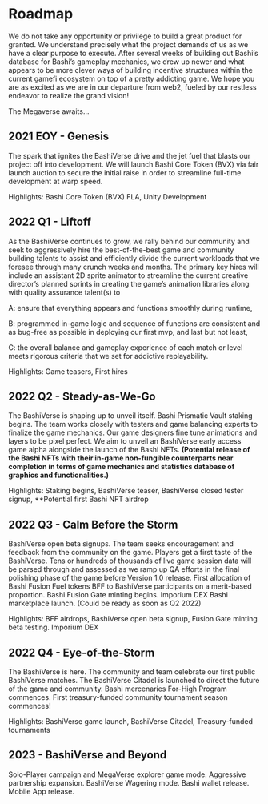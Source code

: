 # Roadmap

We do not take any opportunity or privilege to build a great product for granted. We understand precisely what the project demands of us as we have a clear purpose to execute. After several weeks of building out Bashi’s database for Bashi’s gameplay mechanics, we drew up newer and what appears to be more clever ways of building incentive structures within the current gamefi ecosystem on top of a pretty addicting game. We hope you are as excited as we are in our departure from web2, fueled by our restless endeavor to realize the grand vision!

The Megaverse awaits…

## 2021 EOY - Genesis

The spark that ignites the BashiVerse drive and the jet fuel that blasts our project off into development. We will launch Bashi Core Token (BVX) via fair launch auction to secure the initial raise in order to streamline full-time development at warp speed.

Highlights: Bashi Core Token (BVX) FLA, Unity Development

## 2022 Q1 - Liftoff

As the BashiVerse continues to grow, we rally behind our community and seek to aggressively hire the best-of-the-best game and community building talents to assist and efficiently divide the current workloads that we foresee through many crunch weeks and months. The primary key hires will include an assistant 2D sprite animator to streamline the current creative director’s planned sprints in creating the game’s animation libraries along with quality assurance talent(s) to

A: ensure that everything appears and functions smoothly during runtime,

B: programmed in-game logic and sequence of functions are consistent and as bug-free as possible in deploying our first mvp, and last but not least,

C: the overall balance and gameplay experience of each match or level meets rigorous criteria that we set for addictive replayability.

Highlights: Game teasers, First hires

## 2022 Q2 - Steady-as-We-Go

The BashiVerse is shaping up to unveil itself. Bashi Prismatic Vault staking begins. The team works closely with testers and game balancing experts to finalize the game mechanics. Our game designers fine tune animations and layers to be pixel perfect. We aim to unveil an BashiVerse early access game alpha alongside the launch of the Bashi NFTs. **(Potential release of the Bashi NFTs with their in-game non-fungible counterparts near completion in terms of game mechanics and statistics database of graphics and functionalities.)**

Highlights: Staking begins, BashiVerse teaser, BashiVerse closed tester signup, \*\*Potential first Bashi NFT airdrop

## 2022 Q3 - Calm Before the Storm

BashiVerse open beta signups. The team seeks encouragement and feedback from the community on the game. Players get a first taste of the BashiVerse. Tens or hundreds of thousands of live game session data will be parsed through and assessed as we ramp up QA efforts in the final polishing phase of the game before Version 1.0 release. First allocation of Bashi Fusion Fuel tokens BFF to BashiVerse participants on a merit-based proportion. Bashi Fusion Gate minting begins. Imporium DEX Bashi marketplace launch. (Could be ready as soon as Q2 2022)

Highlights: BFF airdrops, BashiVerse open beta signup, Fusion Gate minting beta testing. Imporium DEX

## 2022 Q4 - Eye-of-the-Storm

The BashiVerse is here. The community and team celebrate our first public BashiVerse matches. The BashiVerse Citadel is launched to direct the future of the game and community. Bashi mercenaries For-High Program commences. First treasury-funded community tournament season commences!

Highlights: BashiVerse game launch, BashiVerse Citadel, Treasury-funded tournaments

## 2023 - BashiVerse and Beyond

Solo-Player campaign and MegaVerse explorer game mode. Aggressive partnership expansion. BashiVerse Wagering mode. Bashi wallet release. Mobile App release.
